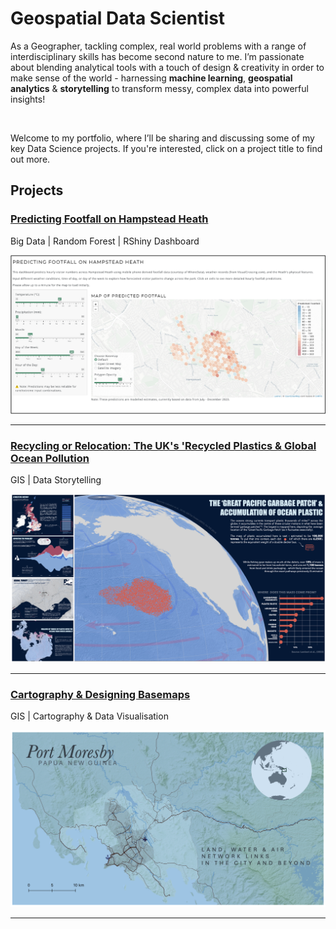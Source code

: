 # Geospatial Data Scientist
As a Geographer, tackling complex, real world problems with a range of interdisciplinary skills has become second nature to me. I’m passionate about blending analytical tools with a touch of design & creativity in order to make sense of the world - harnessing **machine learning**, **geospatial analytics** & **storytelling** to transform messy, complex data into powerful insights!

<br>

Welcome to my portfolio, where I’ll be sharing and discussing some of my key Data Science projects. If you're interested, click on a project title to find out more.
<br>
## Projects
### [Predicting Footfall on Hampstead Heath](https://github.com/katehodges1/Predicting-Hampstead-Heath-Footfall)
Big Data | Random Forest | RShiny Dashboard 

![Dashboard Screenshot](assets/img/dashboard-screenshot.png)

---

### [Recycling or Relocation: The UK's 'Recycled Plastics & Global Ocean Pollution](/pages/page_recycling-or-relocation.md)
GIS | Data Storytelling

![Data Story Screenshot](assets/img/Data%20Story%20Preview.png)

---

### [Cartography & Designing Basemaps](/pages/page_cartography.md)
GIS | Cartography & Data Visualisation


![Screenshot](assets/img/Port%20Moresby.png)

---
